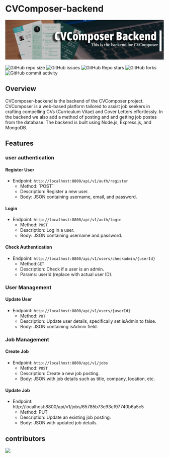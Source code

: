 # CVComposer-backend

![banner](img/cvcomposerheadimg.png)

![GitHub repo size](https://img.shields.io/github/repo-size/MelakuDemeke/CVComposer-backend)
![GitHub issues](https://img.shields.io/github/issues/MelakuDemeke/CVComposer-backend)
![GitHub Repo stars](https://img.shields.io/github/stars/MelakuDemeke/CVComposer-backend?logo=github&style=flat)
![GitHub forks](https://img.shields.io/github/forks/MelakuDemeke/CVComposer-backend?logo=github&style=falt)
![GitHub commit activity](https://img.shields.io/github/commit-activity/m/MelakuDemeke/CVComposer-backend?logo=github)

## Overview
CVComposer-backend is the backend of the CVComposer project. CVComposer is a web-based platform tailored to assist job seekers in crafting compelling CVs (Curriculum Vitae) and Cover Letters effortlessly. In the backend we also add a method of posting and and getting job postes from the database. The backend is built using Node.js, Express.js, and MongoDB.

## Features

### user authentication

#### Register User
* Endpoint: `http://localhost:8800/api/v1/auth/register`
  * Method: `POST``
  * Description: Register a new user.
  * Body: JSON containing username, email, and password.

#### Login
* Endpoint: `http://localhost:8800/api/v1/auth/login`
  * Method: `POST`
  * Description: Log in a user.
  * Body: JSON containing username and password.

#### Check Authentication
* Endpoint: `http://localhost:8800/api/v1/users/checkadmin/{userId}`
  * Method:`GET`
  * Description: Check if a user is an admin.
  * Params: userId (replace with actual user ID).

### User Management

#### Update User
* Endpoint: `http://localhost:8800/api/v1/users/{userId}`
  * Method: `PUT`
  * Description: Update user details, specifically set isAdmin to false.
  * Body: JSON containing isAdmin field.

### Job Management

#### Create Job
* Endpoint: `http://localhost:8800/api/v1/jobs`
  * Method: `POST`
  * Description: Create a new job posting.
  * Body: JSON with job details such as title, company, location, etc.

#### Update Job
* Endpoint: http://localhost:8800/api/v1/jobs/65785b73e93cf97740b6a5c5
  * Method: PUT
  * Description: Update an existing job posting.
  * Body: JSON with updated job details.

## contributors
<a href="https://github.com/MelakuDemeke/CVComposer-backend/graphs/contributors">
  <img src="https://contrib.rocks/image?repo=MelakuDemeke/CVComposer-backend" />
</a>